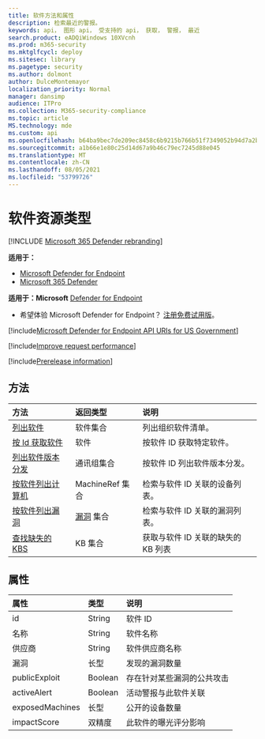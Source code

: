 ```yaml
---
title: 软件方法和属性
description: 检索最近的警报。
keywords: api， 图形 api， 受支持的 api， 获取， 警报， 最近
search.product: eADQiWindows 10XVcnh
ms.prod: m365-security
ms.mktglfcycl: deploy
ms.sitesec: library
ms.pagetype: security
ms.author: dolmont
author: DulceMontemayor
localization_priority: Normal
manager: dansimp
audience: ITPro
ms.collection: M365-security-compliance
ms.topic: article
MS.technology: mde
ms.custom: api
ms.openlocfilehash: b64ba9bec7de209ec8458c6b9215b766b51f7349052b94d7a2b19cdf8d1519fb
ms.sourcegitcommit: a1b66e1e80c25d14d67a9b46c79ec7245d88e045
ms.translationtype: MT
ms.contentlocale: zh-CN
ms.lasthandoff: 08/05/2021
ms.locfileid: "53799726"
---
```

# <a name="software-resource-type"></a>软件资源类型

[!INCLUDE [Microsoft 365 Defender rebranding](../../includes/microsoft-defender.md)]

**适用于：**
- [Microsoft Defender for Endpoint](https://go.microsoft.com/fwlink/p/?linkid=2154037)
- [Microsoft 365 Defender](https://go.microsoft.com/fwlink/?linkid=2118804)

**适用于：Microsoft** [Defender for Endpoint](https://go.microsoft.com/fwlink/?linkid=2154037)

- 希望体验 Microsoft Defender for Endpoint？ [注册免费试用版](https://signup.microsoft.com/create-account/signup?products=7f379fee-c4f9-4278-b0a1-e4c8c2fcdf7e&ru=https://aka.ms/MDEp2OpenTrial?ocid=docs-wdatp-exposedapis-abovefoldlink)。

[!include[Microsoft Defender for Endpoint API URIs for US Government](../../includes/microsoft-defender-api-usgov.md)]

[!include[Improve request performance](../../includes/improve-request-performance.md)]


[!include[Prerelease information](../../includes/prerelease.md)]

## <a name="methods"></a>方法

方法 |返回类型 |说明
:---|:---|:---
[列出软件](get-software.md) | 软件集合 | 列出组织软件清单。
[按 Id 获取软件](get-software-by-id.md) | 软件 | 按软件 ID 获取特定软件。
[列出软件版本分发](get-software-ver-distribution.md)| 通讯组集合 | 按软件 ID 列出软件版本分发。
[按软件列出计算机](get-machines-by-software.md)| MachineRef 集合 | 检索与软件 ID 关联的设备列表。
[按软件列出漏洞](get-vuln-by-software.md) | [漏洞](vulnerability.md) 集合 | 检索与软件 ID 关联的漏洞列表。
[查找缺失的 KBS](get-missing-kbs-software.md) | KB 集合 | 获取与软件 ID 关联的缺失的 KB 列表

## <a name="properties"></a>属性

属性 |   类型   |   说明
:---|:---|:---
id | String | 软件 ID
名称 | String | 软件名称
供应商 | String | 软件供应商名称
漏洞 | 长型 | 发现的漏洞数量
publicExploit | Boolean | 存在针对某些漏洞的公共攻击
activeAlert | Boolean | 活动警报与此软件关联
exposedMachines | 长型 | 公开的设备数量
impactScore | 双精度 | 此软件的曝光评分影响
